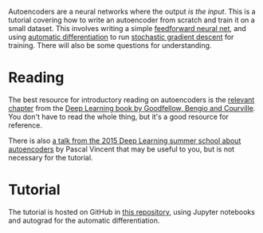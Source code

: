 
Autoencoders are a neural networks where the output _is the input_. This is
a tutorial covering how to write an autoencoder from scratch and train it
on a small dataset. This involves writing a simple [feedforward neural
net][feedforward], and using [automatic differentiation][auto] to run
[stochastic gradient descent][sgd] for training. There will also be some
questions for understanding.

Reading
=======

The best resource for introductory reading on autoencoders is the [relevant
chapter][aechapter] from the [Deep Learning book by Goodfellow, Bengio and
Courville][book]. You don't have to read the whole thing, but it's a good
resource for reference.

There is also [a talk from the 2015 Deep Learning summer school about
autoencoders][talk] by Pascal Vincent that may be useful to you, but is
not necessary for the tutorial.

Tutorial
========

The tutorial is hosted on GitHub in [this repository][repo], using Jupyter
notebooks and autograd for the automatic differentiation.

[feedforward]: https://www.metacademy.org/graphs/concepts/feed_forward_neural_nets
[auto]: https://www.metacademy.org/graphs/concepts/automatic_differentiation
[sgd]: https://www.metacademy.org/graphs/concepts/stochastic_gradient_descent
[book]: http://www.deeplearningbook.org/
[aechapter]: http://www.deeplearningbook.org/contents/autoencoders.html
[talk]: http://videolectures.net/deeplearning2015_vincent_autoencoders/
[repo]: https://github.com/ANC-PIGlets/autoencoders
